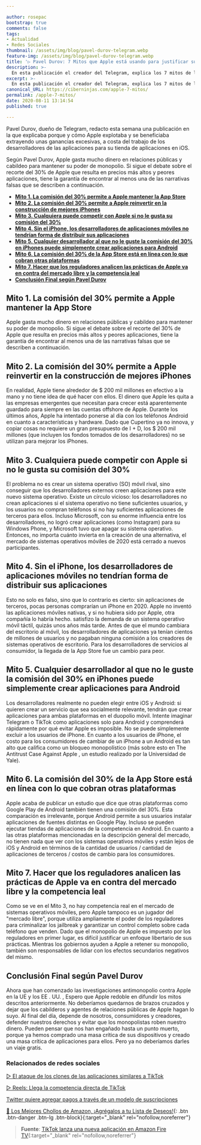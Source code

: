 ```yaml
---

author: rosepac
bootstrap: true
comments: false
tags:
- Actualidad
- Redes Sociales
thumbnail: /assets/img/blog/pavel-durov-telegram.webp
feature-img: /assets/img/blog/pavel-durov-telegram.webp
title: '▷ Pavel Durov: 7 Mitos que Apple está usando para justificar su impuesto del 30% sobre las aplicaciones'
description: >-
  En esta publicación el creador del Telegram, explica los 7 mitos de los que Apple se aprovecha para extraer ganancias explotando a las empresas desarrolladoras de aplicaciones para sus dispositivos móviles.
excerpt: >-
  En esta publicación el creador del Telegram, explica los 7 mitos de los que Apple se aprovecha para extraer ganancias explotando a las empresas desarrolladoras de aplicaciones para sus dispositivos móviles.
canonical_URL: https://ciberninjas.com/apple-7-mitos/
permalink: /apple-7-mitos/
date: 2020-08-11 13:14:54
published: true

---
```


Pavel Durov, dueño de Telegram, redacto esta semana una publicación en la que explicaba porque y cómo Apple explotaba y se beneficiaba extrayendo unas ganancias excesivas, a costa del trabajo de los desarrolladores de las aplicaciones para su tienda de aplicaciones en iOS.

Según Pavel Durov, Apple gasta mucho dinero en relaciones públicas y cabildeo para mantener su poder de monopolio. Si sigue el debate sobre el recorte del 30% de Apple que resulta en precios más altos y peores aplicaciones, tiene la garantía de encontrar al menos una de las narrativas falsas que se describen a continuación.

- [**Mito 1. La comisión del 30% permite a Apple mantener la App Store**](#mito-1-la-comisión-del-30-permite-a-apple-mantener-la-app-store)
- [**Mito 2. La comisión del 30% permite a Apple reinvertir en la construcción de mejores iPhones**](#mito-2-la-comisión-del-30-permite-a-apple-reinvertir-en-la-construcción-de-mejores-iphones)
- [**Mito 3. Cualquiera puede competir con Apple si no le gusta su comisión del 30%**](#mito-3-cualquiera-puede-competir-con-apple-si-no-le-gusta-su-comisión-del-30)
- [**Mito 4. Sin el iPhone, los desarrolladores de aplicaciones móviles no tendrían forma de distribuir sus aplicaciones**](#mito-4-sin-el-iphone-los-desarrolladores-de-aplicaciones-móviles-no-tendrían-forma-de-distribuir-sus-aplicaciones)
- [**Mito 5. Cualquier desarrollador al que no le guste la comisión del 30% en iPhones puede simplemente crear aplicaciones para Android**](#mito-5-cualquier-desarrollador-al-que-no-le-guste-la-comisión-del-30-en-iphones-puede-simplemente-crear-aplicaciones-para-android)
- [**Mito 6. La comisión del 30% de la App Store está en línea con lo que cobran otras plataformas**](#mito-6-la-comisión-del-30-de-la-app-store-está-en-línea-con-lo-que-cobran-otras-plataformas)
- [**Mito 7. Hacer que los reguladores analicen las prácticas de Apple va en contra del mercado libre y la competencia leal**](#mito-7-hacer-que-los-reguladores-analicen-las-prácticas-de-apple-va-en-contra-del-mercado-libre-y-la-competencia-leal)
- [**Conclusión Final según Pavel Durov**](#conclusión-final-según-pavel-durov)

## **Mito 1. La comisión del 30% permite a Apple mantener la App Store**

Apple gasta mucho dinero en relaciones públicas y cabildeo para mantener su poder de monopolio. Si sigue el debate sobre el recorte del 30% de Apple que resulta en precios más altos y peores aplicaciones, tiene la garantía de encontrar al menos una de las narrativas falsas que se describen a continuación.

## **Mito 2. La comisión del 30% permite a Apple reinvertir en la construcción de mejores iPhones**

En realidad, Apple tiene alrededor de $ 200 mil millones en efectivo a la mano y no tiene idea de qué hacer con ellos. El dinero que Apple les quita a las empresas emergentes que necesitan para crecer está aparentemente guardado para siempre en las cuentas offshore de Apple. Durante los últimos años, Apple ha intentado ponerse al día con los teléfonos Android en cuanto a características y hardware. Dado que Cupertino ya no innova, y copiar cosas no requiere un gran presupuesto de I + D, los $ 200 mil millones (que incluyen los fondos tomados de los desarrolladores) no se utilizan para mejorar los iPhones.

## **Mito 3. Cualquiera puede competir con Apple si no le gusta su comisión del 30%**

El problema no es crear un sistema operativo (SO) móvil rival, sino conseguir que los desarrolladores externos creen aplicaciones para este nuevo sistema operativo. Existe un círculo vicioso: los desarrolladores no crean aplicaciones si el sistema operativo no tiene suficientes usuarios, y los usuarios no compran teléfonos si no hay suficientes aplicaciones de terceros para ellos. Incluso Microsoft, con su enorme influencia entre los desarrolladores, no logró crear aplicaciones (como Instagram) para su Windows Phone, y Microsoft tuvo que apagar su sistema operativo. Entonces, no importa cuánto invierta en la creación de una alternativa, el mercado de sistemas operativos móviles de 2020 está cerrado a nuevos participantes.

## **Mito 4. Sin el iPhone, los desarrolladores de aplicaciones móviles no tendrían forma de distribuir sus aplicaciones**

Esto no solo es falso, sino que lo contrario es cierto: sin aplicaciones de terceros, pocas personas comprarían un iPhone en 2020. Apple no inventó las aplicaciones móviles nativas, y si no hubiera sido por Apple, otra compañía lo habría hecho. satisfizo la demanda de un sistema operativo móvil táctil, quizás unos años más tarde. Antes de que el mundo cambiara del escritorio al móvil, los desarrolladores de aplicaciones ya tenían cientos de millones de usuarios y no pagaban ninguna comisión a los creadores de sistemas operativos de escritorio. Para los desarrolladores de servicios al consumidor, la llegada de la App Store fue un cambio para peor.

## **Mito 5. Cualquier desarrollador al que no le guste la comisión del 30% en iPhones puede simplemente crear aplicaciones para Android**

Los desarrolladores realmente no pueden elegir entre iOS y Android: si quieren crear un servicio que sea socialmente relevante, tendrán que crear aplicaciones para ambas plataformas en el duopolio móvil. Intente imaginar Telegram o TikTok como aplicaciones solo para Android y comprenderá rápidamente por qué evitar Apple es imposible. No se puede simplemente excluir a los usuarios de iPhone. En cuanto a los usuarios de iPhone, el costo para los consumidores de cambiar de un iPhone a un Android es tan alto que califica como un bloqueo monopolístico (más sobre esto en The Antitrust Case Against Apple , un estudio realizado por la Universidad de Yale).

## **Mito 6. La comisión del 30% de la App Store está en línea con lo que cobran otras plataformas**

Apple acaba de publicar un estudio que dice que otras plataformas como Google Play de Android también tienen una comisión del 30%. Esta comparación es irrelevante, porque Android permite a sus usuarios instalar aplicaciones de fuentes distintas en Google Play. Incluso se pueden ejecutar tiendas de aplicaciones de la competencia en Android. En cuanto a las otras plataformas mencionadas en la descripción general del mercado, no tienen nada que ver con los sistemas operativos móviles y están lejos de iOS y Android en términos de la cantidad de usuarios / cantidad de aplicaciones de terceros / costos de cambio para los consumidores. 

## **Mito 7. Hacer que los reguladores analicen las prácticas de Apple va en contra del mercado libre y la competencia leal**

Como se ve en el Mito 3, no hay competencia real en el mercado de sistemas operativos móviles, pero Apple tampoco es un jugador del "mercado libre", porque utiliza ampliamente el poder de los reguladores para criminalizar los jailbreak y garantizar un control completo sobre cada teléfono que venden. Dado que el monopolio de Apple es impuesto por los reguladores en primer lugar, es difícil justificar un enfoque libertario de sus prácticas. Mientras los gobiernos ayuden a Apple a retener su monopolio, también son responsables de lidiar con los efectos secundarios negativos del mismo.

## **Conclusión Final según Pavel Durov**

Ahora que han comenzado las investigaciones antimonopolio contra Apple en la UE y los EE . UU. , Espero que Apple redoble en difundir los mitos descritos anteriormente. No deberíamos quedarnos de brazos cruzados y dejar que los cabilderos y agentes de relaciones públicas de Apple hagan lo suyo. Al final del día, depende de nosotros, consumidores y creadores, defender nuestros derechos y evitar que los monopolistas roben nuestro dinero. Pueden pensar que nos han engañado hasta un punto muerto, porque ya hemos comprado una masa crítica de sus dispositivos y creado una masa crítica de aplicaciones para ellos. Pero ya no deberíamos darles un viaje gratis.

### **Relacionados de redes sociales** <!-- omit in toc -->

[▷ El ataque de los clones de las aplicaciones similares a TikTok](https://ciberninjas.com/clones-tiktok/)

[▷ Reels: Llega la competencia directa de TikTok](https://ciberninjas.com/reels-instagram/)

[Twitter quiere agregar pagos a través de un modelo de suscripciones](https://ciberninjas.com/twitter-quiere-agregar-suscripciones/)

[🛒 Los Mejores Chollos de Amazon, ¡Agrégalos a tu Lista de Deseos!](/amazon/ "Los Mejores Chollos de Amazon, Ofertas Flash, Black Monday y Amazon Prime Day"){: .btn .btn-danger .btn-lg .btn-block}{:target="_blank" rel="nofollow,noreferrer"}

> **Fuente**: [TikTok lanza una nueva aplicación en Amazon Fire TV](https://www.theverge.com/2020/8/6/21357300/tiktok-amazon-fire-tv-app-launch-free-tv-mobile){:target="_blank" rel="nofollow,noreferrer"}